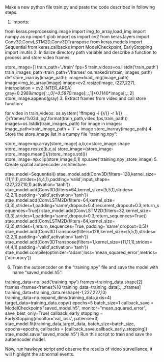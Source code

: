 Make a new python file train.py and paste the code described in following steps:

1. Imports:

from keras.preprocessing.image import img_to_array,load_img
import numpy as np
import glob
import os 
import cv2
from keras.layers import Conv3D,ConvLSTM2D,Conv3DTranspose
from keras.models import Sequential
from keras.callbacks import ModelCheckpoint, EarlyStopping
import imutils
2. Initialize directory path variable and describe a function to process and store video frames:

store_image=[]
train_path='./train'
fps=5
train_videos=os.listdir('train_path')
train_images_path=train_path+'/frames'
os.makedirs(train_images_path)
def store_inarray(image_path):
    image=load_img(image_path)
    image=img_to_array(image)
    image=cv2.resize(image, (227,227), interpolation = cv2.INTER_AREA)
    gray=0.2989*image[:,:,0]+0.5870*image[:,:,1]+0.1140*image[:,:,2]
    store_image.append(gray)
3. Extract frames from video and call store function:

for video in train_videos:
    os.system( 'ffmpeg -i {}/{} -r 1/{}  {}/frames/%03d.jpg'.format(train_path,video,fps,train_path))
    images=os.listdir(train_images_path)
    for image in images:
        image_path=train_image_path + '/' + image
        store_inarray(image_path)
        4. Store the store_image list in a numpy file “training.npy”:

store_image=np.array(store_image)
a,b,c=store_image.shape
store_image.resize(b,c,a)
store_image=(store_image-store_image.mean())/(store_image.std())
store_image=np.clip(store_image,0,1)
np.save('training.npy',store_image)
5. Create spatial autoencoder architecture:

stae_model=Sequential()
stae_model.add(Conv3D(filters=128,kernel_size=(11,11,1),strides=(4,4,1),padding='valid',input_shape=(227,227,10,1),activation='tanh'))
stae_model.add(Conv3D(filters=64,kernel_size=(5,5,1),strides=(2,2,1),padding='valid',activation='tanh'))
stae_model.add(ConvLSTM2D(filters=64,kernel_size=(3,3),strides=1,padding='same',dropout=0.4,recurrent_dropout=0.3,return_sequences=True))
stae_model.add(ConvLSTM2D(filters=32,kernel_size=(3,3),strides=1,padding='same',dropout=0.3,return_sequences=True))
stae_model.add(ConvLSTM2D(filters=64,kernel_size=(3,3),strides=1,return_sequences=True, padding='same',dropout=0.5))
stae_model.add(Conv3DTranspose(filters=128,kernel_size=(5,5,1),strides=(2,2,1),padding='valid',activation='tanh'))
stae_model.add(Conv3DTranspose(filters=1,kernel_size=(11,11,1),strides=(4,4,1),padding='valid',activation='tanh'))
stae_model.compile(optimizer='adam',loss='mean_squared_error',metrics=['accuracy'])

6. Train the autoencoder on the “training.npy” file and save the model with name “saved_model.h5”:

training_data=np.load('training.npy')
frames=training_data.shape[2]
frames=frames-frames%10
training_data=training_data[:,:,:frames]
training_data=training_data.reshape(-1,227,227,10)
training_data=np.expand_dims(training_data,axis=4)
target_data=training_data.copy()
epochs=5
batch_size=1
callback_save = ModelCheckpoint("saved_model.h5", monitor="mean_squared_error", save_best_only=True)
callback_early_stopping = EarlyStopping(monitor='val_loss', patience=3)
stae_model.fit(training_data,target_data, batch_size=batch_size, epochs=epochs, callbacks = [callback_save,callback_early_stopping])
stae_model.save("saved_model.h5")
Run this script to train and save the autoencoder model.

Now, run hawkeye script and observe the results of video surveillance, it will highlight the abnormal events.

